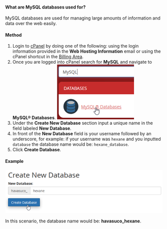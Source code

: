 #### What are MySQL databases used for?
MySQL databases are used for managing large amounts of information and data over the web easily. 

#### Method
1. Login to [cPanel](https://cpanel.hexanenetworks.com) by doing one of the following: using the login information provided in the **Web Hosting Information** email or using the cPanel shortcut in the [Billing Area](https://billing.hexanenetworks.com/).
2. Once you are logged into cPanel search for **MySQL** and navigate to **MySQL® Databases**.
![Finding MySQL Databases](https://raw.githubusercontent.com/HexaneNetworks/help-assets/master/assets/finding-mysql.png)
3. Under the **Create New Database** section input a unique name in the field labeled **New Database**.
4. In front of the **New Database** field is your username followed by an underscore, for example: if your username was ``hexane`` and you inputted ``database`` the database name would be: ``hexane_database``.
5. Click **Create Database**.

#### Example
![Creating a Database](https://raw.githubusercontent.com/HexaneNetworks/help-assets/master/assets/creating-a-database.png)

In this scenario, the database name would be: **havasuco_hexane**.
